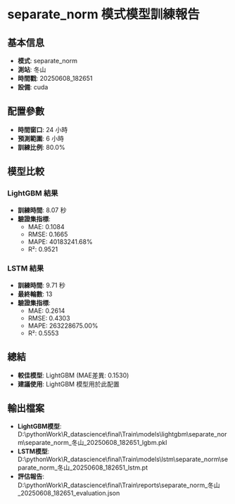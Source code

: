 
# separate_norm 模式模型訓練報告

## 基本信息
- **模式**: separate_norm
- **測站**: 冬山
- **時間戳**: 20250608_182651
- **設備**: cuda

## 配置參數
- **時間窗口**: 24 小時
- **預測範圍**: 6 小時
- **訓練比例**: 80.0%

## 模型比較

### LightGBM 結果

- **訓練時間**: 8.07 秒
- **驗證集指標**:
  - MAE: 0.1084
  - RMSE: 0.1665
  - MAPE: 40183241.68%
  - R²: 0.9521

### LSTM 結果

- **訓練時間**: 9.71 秒
- **最終輪數**: 13
- **驗證集指標**:
  - MAE: 0.2614
  - RMSE: 0.4303
  - MAPE: 263228675.00%
  - R²: 0.5553

## 總結

- **較佳模型**: LightGBM (MAE差異: 0.1530)
- **建議使用**: LightGBM 模型用於此配置


## 輸出檔案
- **LightGBM模型**: D:\pythonWork\R_datascience\final\Train\models\lightgbm\separate_norm\separate_norm_冬山_20250608_182651_lgbm.pkl
- **LSTM模型**: D:\pythonWork\R_datascience\final\Train\models\lstm\separate_norm\separate_norm_冬山_20250608_182651_lstm.pt
- **評估報告**: D:\pythonWork\R_datascience\final\Train\reports\separate_norm_冬山_20250608_182651_evaluation.json
